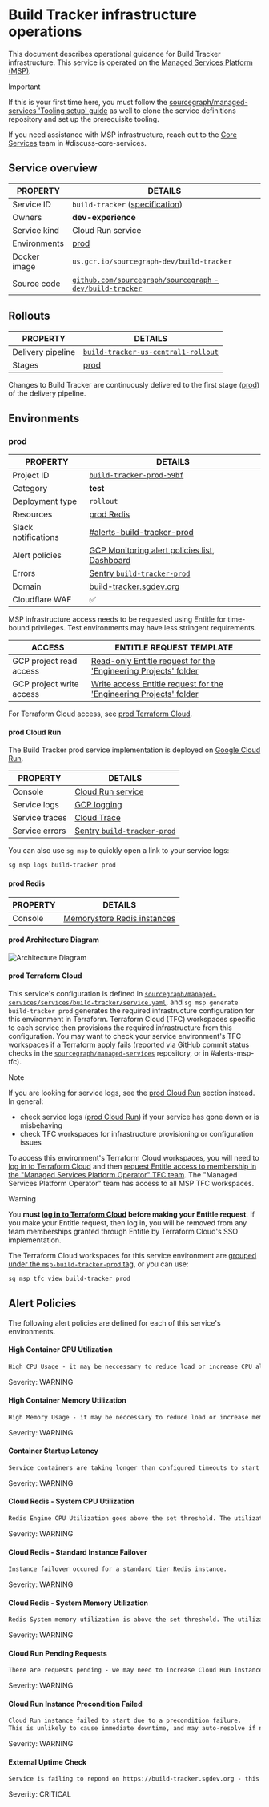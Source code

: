 # Build Tracker infrastructure operations

<!--
Generated documentation; DO NOT EDIT. Regenerate using this command: 'sg msp operations generate-handbook-pages'

Last updated: 2024-04-30 18:49:03.287716 +0000 UTC
Generated from: https://github.com/sourcegraph/managed-services/tree/90ac8067e26c5860b329cdac366c74312d9d1a53
-->

This document describes operational guidance for Build Tracker infrastructure.
This service is operated on the [Managed Services Platform (MSP)](../teams/core-services/managed-services/platform.md).

> [!IMPORTANT]
> If this is your first time here, you must follow the [sourcegraph/managed-services 'Tooling setup' guide](https://github.com/sourcegraph/managed-services/blob/main/README.md) as well to clone the service definitions repository and set up the prerequisite tooling.

If you need assistance with MSP infrastructure, reach out to the [Core Services](../teams/core-services/index.md) team in #discuss-core-services.

## Service overview

| PROPERTY     | DETAILS                                                                                                                              |
| ------------ | ------------------------------------------------------------------------------------------------------------------------------------ |
| Service ID   | `build-tracker` ([specification](https://github.com/sourcegraph/managed-services/blob/main/services/build-tracker/service.yaml))     |
| Owners       | **dev-experience**                                                                                                                   |
| Service kind | Cloud Run service                                                                                                                    |
| Environments | [prod](#prod)                                                                                                                        |
| Docker image | `us.gcr.io/sourcegraph-dev/build-tracker`                                                                                            |
| Source code  | [`github.com/sourcegraph/sourcegraph` - `dev/build-tracker`](https://github.com/sourcegraph/sourcegraph/tree/HEAD/dev/build-tracker) |

## Rollouts

| PROPERTY          | DETAILS                                                                                                                                                                         |
| ----------------- | ------------------------------------------------------------------------------------------------------------------------------------------------------------------------------- |
| Delivery pipeline | [`build-tracker-us-central1-rollout`](https://console.cloud.google.com/deploy/delivery-pipelines/us-central1/build-tracker-us-central1-rollout?project=build-tracker-prod-59bf) |
| Stages            | [prod](#prod)                                                                                                                                                                   |

Changes to Build Tracker are continuously delivered to the first stage ([prod](#prod)) of the delivery pipeline.

## Environments

### prod

| PROPERTY            | DETAILS                                                                                                                                                                                                                                                                                                                                                                                                                                                                                      |
| ------------------- | -------------------------------------------------------------------------------------------------------------------------------------------------------------------------------------------------------------------------------------------------------------------------------------------------------------------------------------------------------------------------------------------------------------------------------------------------------------------------------------------- |
| Project ID          | [`build-tracker-prod-59bf`](https://console.cloud.google.com/run?project=build-tracker-prod-59bf)                                                                                                                                                                                                                                                                                                                                                                                            |
| Category            | **test**                                                                                                                                                                                                                                                                                                                                                                                                                                                                                     |
| Deployment type     | `rollout`                                                                                                                                                                                                                                                                                                                                                                                                                                                                                    |
| Resources           | [prod Redis](#prod-redis)                                                                                                                                                                                                                                                                                                                                                                                                                                                                    |
| Slack notifications | [#alerts-build-tracker-prod](https://sourcegraph.slack.com/archives/alerts-build-tracker-prod)                                                                                                                                                                                                                                                                                                                                                                                               |
| Alert policies      | [GCP Monitoring alert policies list](https://console.cloud.google.com/monitoring/alerting/policies?project=build-tracker-prod-59bf), [Dashboard](https://console.cloud.google.com/monitoring/dashboards?pageState=%28%22dashboards%22%3A%28%22t%22%3A%22All%22%29%2C%22dashboardList%22%3A%28%22f%22%3A%22%255B%257B_22k_22_3A_22Type_22_2C_22t_22_3A10_2C_22v_22_3A_22_5C_22Custom_5C_22_22_2C_22s_22_3Atrue_2C_22i_22_3A_22category_22%257D%255D%22%29%29&project=build-tracker-prod-59bf) |
| Errors              | [Sentry `build-tracker-prod`](https://sourcegraph.sentry.io/projects/build-tracker-prod/)                                                                                                                                                                                                                                                                                                                                                                                                    |
| Domain              | [build-tracker.sgdev.org](https://build-tracker.sgdev.org)                                                                                                                                                                                                                                                                                                                                                                                                                                   |
| Cloudflare WAF      | ✅                                                                                                                                                                                                                                                                                                                                                                                                                                                                                           |

MSP infrastructure access needs to be requested using Entitle for time-bound privileges. Test environments may have less stringent requirements.

| ACCESS                   | ENTITLE REQUEST TEMPLATE                                                                                                                                                                                                                                                                                                                                               |
| ------------------------ | ---------------------------------------------------------------------------------------------------------------------------------------------------------------------------------------------------------------------------------------------------------------------------------------------------------------------------------------------------------------------- |
| GCP project read access  | [Read-only Entitle request for the 'Engineering Projects' folder](https://app.entitle.io/request?data=eyJkdXJhdGlvbiI6IjIxNjAwIiwianVzdGlmaWNhdGlvbiI6IkVOVEVSIEpVU1RJRklDQVRJT04gSEVSRSIsInJvbGVJZHMiOlt7ImlkIjoiZGY3NWJkNWMtYmUxOC00MjhmLWEzNjYtYzlhYTU1MGIwODIzIiwidGhyb3VnaCI6ImRmNzViZDVjLWJlMTgtNDI4Zi1hMzY2LWM5YWE1NTBiMDgyMyIsInR5cGUiOiJyb2xlIn1dfQ%3D%3D)    |
| GCP project write access | [Write access Entitle request for the 'Engineering Projects' folder](https://app.entitle.io/request?data=eyJkdXJhdGlvbiI6IjIxNjAwIiwianVzdGlmaWNhdGlvbiI6IkVOVEVSIEpVU1RJRklDQVRJT04gSEVSRSIsInJvbGVJZHMiOlt7ImlkIjoiYzJkMTUwOGEtMGQ0ZS00MjA1LWFiZWUtOGY1ODg1ZGY3ZDE4IiwidGhyb3VnaCI6ImMyZDE1MDhhLTBkNGUtNDIwNS1hYmVlLThmNTg4NWRmN2QxOCIsInR5cGUiOiJyb2xlIn1dfQ%3D%3D) |

For Terraform Cloud access, see [prod Terraform Cloud](#prod-terraform-cloud).

#### prod Cloud Run

The Build Tracker prod service implementation is deployed on [Google Cloud Run](https://cloud.google.com/run).

| PROPERTY       | DETAILS                                                                                                                                                                                                                                                                                                                              |
| -------------- | ------------------------------------------------------------------------------------------------------------------------------------------------------------------------------------------------------------------------------------------------------------------------------------------------------------------------------------ |
| Console        | [Cloud Run service](https://console.cloud.google.com/run?project=build-tracker-prod-59bf)                                                                                                                                                                                                                                            |
| Service logs   | [GCP logging](https://console.cloud.google.com/logs/query;query=resource.type%20%3D%20%22cloud_run_revision%22%20-logName%3D~%22logs%2Frun.googleapis.com%252Frequests%22;summaryFields=jsonPayload%252FInstrumentationScope,jsonPayload%252FBody,jsonPayload%252FAttributes%252Ferror:false:32:end?project=build-tracker-prod-59bf) |
| Service traces | [Cloud Trace](https://console.cloud.google.com/traces/list?project=build-tracker-prod-59bf)                                                                                                                                                                                                                                          |
| Service errors | [Sentry `build-tracker-prod`](https://sourcegraph.sentry.io/projects/build-tracker-prod/)                                                                                                                                                                                                                                            |

You can also use `sg msp` to quickly open a link to your service logs:

```bash
sg msp logs build-tracker prod
```

#### prod Redis

| PROPERTY | DETAILS                                                                                                                     |
| -------- | --------------------------------------------------------------------------------------------------------------------------- |
| Console  | [Memorystore Redis instances](https://console.cloud.google.com/memorystore/redis/instances?project=build-tracker-prod-59bf) |

#### prod Architecture Diagram

![Architecture Diagram](./build-tracker-prod.svg)

#### prod Terraform Cloud

This service's configuration is defined in [`sourcegraph/managed-services/services/build-tracker/service.yaml`](https://github.com/sourcegraph/managed-services/blob/main/services/build-tracker/service.yaml), and `sg msp generate build-tracker prod` generates the required infrastructure configuration for this environment in Terraform.
Terraform Cloud (TFC) workspaces specific to each service then provisions the required infrastructure from this configuration.
You may want to check your service environment's TFC workspaces if a Terraform apply fails (reported via GitHub commit status checks in the [`sourcegraph/managed-services`](https://github.com/sourcegraph/managed-services) repository, or in #alerts-msp-tfc).

> [!NOTE]
> If you are looking for service logs, see the [prod Cloud Run](#prod-cloud-run) section instead. In general:
>
> - check service logs ([prod Cloud Run](#prod-cloud-run)) if your service has gone down or is misbehaving
> - check TFC workspaces for infrastructure provisioning or configuration issues

To access this environment's Terraform Cloud workspaces, you will need to [log in to Terraform Cloud](https://app.terraform.io/app/sourcegraph) and then [request Entitle access to membership in the "Managed Services Platform Operator" TFC team](https://app.entitle.io/request?data=eyJkdXJhdGlvbiI6IjM2MDAiLCJqdXN0aWZpY2F0aW9uIjoiSlVTVElGSUNBVElPTiBIRVJFIiwicm9sZUlkcyI6W3siaWQiOiJiMzg3MzJjYy04OTUyLTQ2Y2QtYmIxZS1lZjI2ODUwNzIyNmIiLCJ0aHJvdWdoIjoiYjM4NzMyY2MtODk1Mi00NmNkLWJiMWUtZWYyNjg1MDcyMjZiIiwidHlwZSI6InJvbGUifV19).
The "Managed Services Platform Operator" team has access to all MSP TFC workspaces.

> [!WARNING]
> You **must [log in to Terraform Cloud](https://app.terraform.io/app/sourcegraph) before making your Entitle request**.
> If you make your Entitle request, then log in, you will be removed from any team memberships granted through Entitle by Terraform Cloud's SSO implementation.

The Terraform Cloud workspaces for this service environment are [grouped under the `msp-build-tracker-prod` tag](https://app.terraform.io/app/sourcegraph/workspaces?tag=msp-build-tracker-prod), or you can use:

```bash
sg msp tfc view build-tracker prod
```

## Alert Policies

The following alert policies are defined for each of this service's environments.

#### High Container CPU Utilization

```md
High CPU Usage - it may be neccessary to reduce load or increase CPU allocation
```

Severity: WARNING

#### High Container Memory Utilization

```md
High Memory Usage - it may be neccessary to reduce load or increase memory allocation
```

Severity: WARNING

#### Container Startup Latency

```md
Service containers are taking longer than configured timeouts to start up.
```

Severity: WARNING

#### Cloud Redis - System CPU Utilization

```md
Redis Engine CPU Utilization goes above the set threshold. The utilization is measured on a scale of 0 to 1.
```

Severity: WARNING

#### Cloud Redis - Standard Instance Failover

```md
Instance failover occured for a standard tier Redis instance.
```

Severity: WARNING

#### Cloud Redis - System Memory Utilization

```md
Redis System memory utilization is above the set threshold. The utilization is measured on a scale of 0 to 1.
```

Severity: WARNING

#### Cloud Run Pending Requests

```md
There are requests pending - we may need to increase Cloud Run instance count, request concurrency, or investigate further.
```

Severity: WARNING

#### Cloud Run Instance Precondition Failed

```md
Cloud Run instance failed to start due to a precondition failure.
This is unlikely to cause immediate downtime, and may auto-resolve if no new instances are created and/or we return to a healthy state, but you should follow up to ensure the latest Cloud Run revision is healthy.
```

Severity: WARNING

#### External Uptime Check

```md
Service is failing to repond on https://build-tracker.sgdev.org - this may be expected if the service was recently provisioned or if its external domain has changed.
```

Severity: CRITICAL
